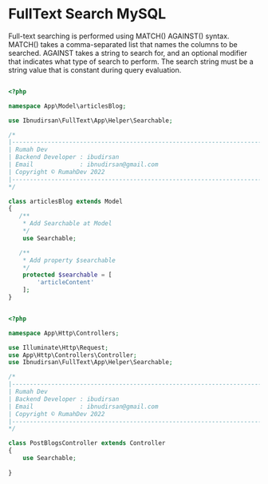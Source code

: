 # FullText Search MySQL

Full-text searching is performed using MATCH() AGAINST() syntax. MATCH() takes a comma-separated list that names the columns to be searched. AGAINST takes a string to search for, and an optional modifier that indicates what type of search to perform. The search string must be a string value that is constant during query evaluation.

```php

<?php

namespace App\Model\articlesBlog;

use Ibnudirsan\FullText\App\Helper\Searchable;

/*
|--------------------------------------------------------------------------
| Rumah Dev
| Backend Developer : ibudirsan
| Email             : ibnudirsan@gmail.com
| Copyright © RumahDev 2022
|--------------------------------------------------------------------------
*/

class articlesBlog extends Model
{
   /**
    * Add Searchable at Model
    */
    use Searchable;

   /**
    * Add property $searchable
    */
    protected $searchable = [
        'articleContent'
    ];
}

```

```php

<?php

namespace App\Http\Controllers;

use Illuminate\Http\Request;
use App\Http\Controllers\Controller;
use Ibnudirsan\FullText\App\Helper\Searchable;

/*
|--------------------------------------------------------------------------
| Rumah Dev
| Backend Developer : ibudirsan
| Email             : ibnudirsan@gmail.com
| Copyright © RumahDev 2022
|--------------------------------------------------------------------------
*/

class PostBlogsController extends Controller
{
    use Searchable;
    
}
```
